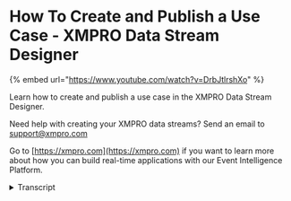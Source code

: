 # How To Create and Publish a Use Case - XMPRO Data Stream Designer
{% embed url="https://www.youtube.com/watch?v=DrbJtlrshXo" %}

Learn how to create and publish a use case in the XMPRO Data Stream Designer. 

Need help with creating your XMPRO data streams? Send an email to support@xmpro.com 

Go to [https://xmpro.com](https://xmpro.com) if you want to learn more about how you can build real-time applications with our Event Intelligence Platform.
<details>
<summary>Transcript</summary>use-cases in the use case designer are

the core element of data stream designer

this video will demonstrate the process

of creating and publishing a use case to

start click the new use case button in

the sidebar to open the new use case

blade alternatively you can click the

use case button to access the use case

blade then click the new command once

here fill in the details of your use

case name a description and help

identify your use case and its purpose

clicking the blank icon field lets you

upload a unique or thematic image for

the use case or you can leave it blank

and a default icon will be used

assigning a category helps you group

your use cases default collection will

determine the initial collection

assigned to your stream objects which

will be described in more detail later

on when you are done click Save this

will save your new use case and open the

designer blade once you have an existing

use case you can navigate to this

designer blade from the Welcome page by

clicking on the category than the use

case alternatively click the use case

button on the side bar to access the use

case played then search for and click on

your use case the details of your use

case can be edited after its creation by

clicking the properties command on the

designer blade notably attempting to

change the default collection will offer

you the choice of retro actively

applying your selection to all existing

stream objects additionally the metadata

field is available this lets you assign

tags to your use case which can be

helpful in further categorizing your use

cases and searching through them from

the category dashboard the designer

blade is where you build your data

stream the bar on the left is the agent

toolbox searching for and dragging items

from here will allow you to create

stream objects which make up your data

stream each agent has a specific purpose

which is described in their

documentation for now we will create

stream objects from the event simulator

and event printer agents the simulator

will constantly generate data events for

the stream and the printer will display

the events it receives in the console

window of the stream host the stream

objects must be connected so data can

flow between them the green boxes on the

bottom of the stream object represent

outputs while the green boxes on the

side of the stream object represent

inputs most agents have one output and

one input but some have more or less in

these cases the documentation for the

agent will describe how each input or

output is used read outputs are special

error than outputs but they will be

described in another video for now it is

enough to know the event simulator has

one real data output click and drag the

output of the event simulator to the

input of the event printer this error

represents a connection between these

stream objects which data flows through

stream objects can be rearranged by

dragging their icon or renamed by

clicking their name clicking and

selecting a stream object will allow you

to delete it by clicking the delete

command you can also access its

configuration by clicking the

configuration command or by double

clicking the object each agent has its

own configuration which is again better

described in their own documentation the

configuration plate also allows you to

train to the stream objects collection

affecting which stream hosts it will run

on click the apply button to pass the

change to configuration back to the

designer and then the Save button to

save the changes

however newly created objects cannot be

configured if you try you will get a

warning reminding you the same to save

your stream first and try again in

similar ways connections can be selected

and deleted

they can also be dragged from either end

to delete the existing connection area

and recreate it with a different stream

object finally now that the stream has

been set up and the agents configured we

can publish the use case by clicking the

publish command this will run the data

stream on any stream host assigned to

the collection I have a stream host

running here and the event printer is

printing the data as it flows through

publishing a stream will prevent any

changes from being saved to the designer

to prevent altering and possibly causing

errors in a running stream if you want

to edit or update the data stream it

must first be unpublished by clicking

the unpublished command which will stop

the running stream on the stream hosts

this has been how to create and publish

a use case in data stream designer thank

you for watching
</details>